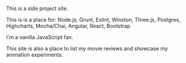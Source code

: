 This is a side project site.

This is is a place for:
Node.js,
Grunt,
Eslint,
Winston,
Three.js,
Postgres,
Highcharts,
Mocha/Chai,
Angular,
React,
Bootstrap

I'm a vanilla JavaScript fan. 

This site is also a place to list my movie reviews and showcase my animation experiments.
